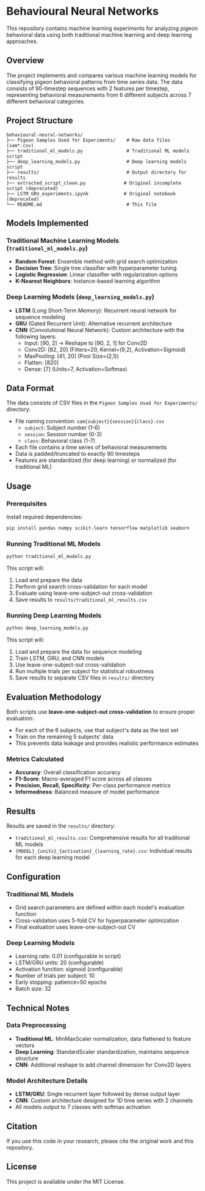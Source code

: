 # Behavioural Neural Networks

This repository contains machine learning experiments for analyzing pigeon behavioral data using both traditional machine learning and deep learning approaches.

## Overview

The project implements and compares various machine learning models for classifying pigeon behavioral patterns from time series data. The data consists of 90-timestep sequences with 2 features per timestep, representing behavioral measurements from 6 different subjects across 7 different behavioral categories.

## Project Structure

```
behavioural-neural-networks/
├── Pigeon Samples Used for Experiments/    # Raw data files (sam*.csv)
├── traditional_ml_models.py                # Traditional ML models script
├── deep_learning_models.py                 # Deep learning models script
├── results/                                # Output directory for results
├── extracted_script_clean.py              # Original incomplete script (deprecated)
├── LSTM_GRU_experiments.ipynb             # Original notebook (deprecated)
└── README.md                               # This file
```

## Models Implemented

### Traditional Machine Learning Models (`traditional_ml_models.py`)
- **Random Forest**: Ensemble method with grid search optimization
- **Decision Tree**: Single tree classifier with hyperparameter tuning
- **Logistic Regression**: Linear classifier with regularization options
- **K-Nearest Neighbors**: Instance-based learning algorithm

### Deep Learning Models (`deep_learning_models.py`)
- **LSTM** (Long Short-Term Memory): Recurrent neural network for sequence modeling
- **GRU** (Gated Recurrent Unit): Alternative recurrent architecture
- **CNN** (Convolutional Neural Network): Custom architecture with the following layers:
  - Input: [90, 2] → Reshape to [90, 2, 1] for Conv2D
  - Conv2D: [82, 20] (Filters=20, Kernel=(9,2), Activation=Sigmoid)
  - MaxPooling: [41, 20] (Pool Size=(2,1))
  - Flatten: [820]
  - Dense: [7] (Units=7, Activation=Softmax)

## Data Format

The data consists of CSV files in the `Pigeon Samples Used for Experiments/` directory:
- File naming convention: `sam{subject}{session}{class}.csv`
  - `subject`: Subject number (1-6)
  - `session`: Session number (0-3)
  - `class`: Behavioral class (1-7)
- Each file contains a time series of behavioral measurements
- Data is padded/truncated to exactly 90 timesteps
- Features are standardized (for deep learning) or normalized (for traditional ML)

## Usage

### Prerequisites

Install required dependencies:
```bash
pip install pandas numpy scikit-learn tensorflow matplotlib seaborn
```

### Running Traditional ML Models

```bash
python traditional_ml_models.py
```

This script will:
1. Load and prepare the data
2. Perform grid search cross-validation for each model
3. Evaluate using leave-one-subject-out cross-validation
4. Save results to `results/traditional_ml_results.csv`

### Running Deep Learning Models

```bash
python deep_learning_models.py
```

This script will:
1. Load and prepare the data for sequence modeling
2. Train LSTM, GRU, and CNN models
3. Use leave-one-subject-out cross-validation
4. Run multiple trials per subject for statistical robustness
5. Save results to separate CSV files in `results/` directory

## Evaluation Methodology

Both scripts use **leave-one-subject-out cross-validation** to ensure proper evaluation:
- For each of the 6 subjects, use that subject's data as the test set
- Train on the remaining 5 subjects' data
- This prevents data leakage and provides realistic performance estimates

### Metrics Calculated

- **Accuracy**: Overall classification accuracy
- **F1-Score**: Macro-averaged F1 score across all classes
- **Precision, Recall, Specificity**: Per-class performance metrics
- **Informedness**: Balanced measure of model performance

## Results

Results are saved in the `results/` directory:
- `traditional_ml_results.csv`: Comprehensive results for all traditional ML models
- `{MODEL}_{units}_{activation}_{learning_rate}.csv`: Individual results for each deep learning model

## Configuration

### Traditional ML Models
- Grid search parameters are defined within each model's evaluation function
- Cross-validation uses 5-fold CV for hyperparameter optimization
- Final evaluation uses leave-one-subject-out CV

### Deep Learning Models
- Learning rate: 0.01 (configurable in script)
- LSTM/GRU units: 20 (configurable)
- Activation function: sigmoid (configurable)
- Number of trials per subject: 10
- Early stopping: patience=50 epochs
- Batch size: 32

## Technical Notes

### Data Preprocessing
- **Traditional ML**: MinMaxScaler normalization, data flattened to feature vectors
- **Deep Learning**: StandardScaler standardization, maintains sequence structure
- **CNN**: Additional reshape to add channel dimension for Conv2D layers

### Model Architecture Details
- **LSTM/GRU**: Single recurrent layer followed by dense output layer
- **CNN**: Custom architecture designed for 1D time series with 2 channels
- All models output to 7 classes with softmax activation

## Citation

If you use this code in your research, please cite the original work and this repository.

## License

This project is available under the MIT License.